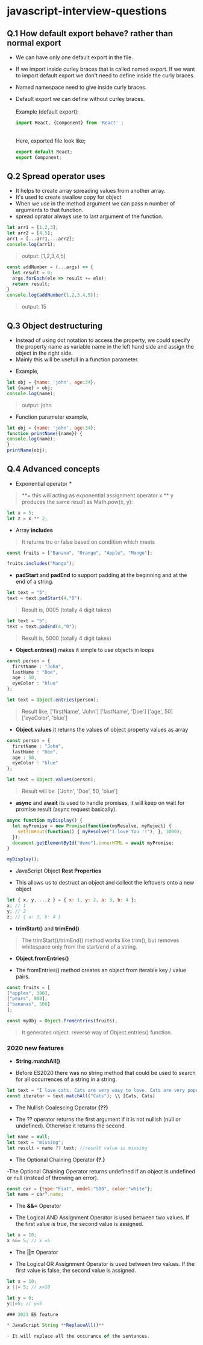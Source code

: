 # javascript-interview-questions


## Q.1 How default export behave? rather than normal export

* We can have only one default export in the file.<br>
* If we import inside curley braces that is called named export. If we want to import default export we don't need to define inside the curly braces.<br>
* Named namespace need to give inside curly braces.<br>
* Default export we can define without curley braces.<br>
  <br>
Example (default export):<br>
 
  ```js
  import React, {Component} from 'React' ;
  ```

  <br>
  Here, exported file look like;<br>

  ```js
  export default React;
  export Component;
  ```


## Q.2 Spread operator uses

* It helps to create array spreading values from another array.
* It's used to create swallow copy for object
* When we use in the method argument we can pass n number of arguments to that function.
* spread oprator always use to last argument of the function.

```js
let arr1 = [1,2,3];   
let arr2 = [4,5];   
arr1 = [...arr1,...arr2];   
console.log(arr1);
```


> output: [1,2,3,4,5]

```js
const addNumber = (...args) => { 
  let result = 0;
  args.forEach(ele => result += ele);
  return result;
} 
console.log(addNumber(1,2,3,4,5));
```

>output: 15

## Q.3 Object destructuring
* Instead of using dot notation to access the property, we could specify the property name as variable name in the left hand side and assign the object in the right side. 
* Mainly this will be usefull in a function parameter.
- Example,
```js
let obj = {name: 'john', age:34};
let {name} = obj;
console.log(name);
```

>output: john

- Function parameter example,
```js
let obj = {name: 'john', age:34};
function printName({name}) {
console.log(name);
}
printName(obj);
```

## Q.4 Advanced concepts
* Exponential operator *
> \**= this will acting as exponential assignment operator
> x ** y produces the same result as Math.pow(x, y):
```js
let x = 5;
let z = x ** 2;
```

* Array **includes**
> It returns tru or false based on condition which meets
```js
const fruits = ["Banana", "Orange", "Apple", "Mango"];

fruits.includes("Mango");
```
* **padStart** and **padEnd** to support padding at the beginning and at the end of a string.

```js
let text = "5";
text = text.padStart(4,"0");
```

> Result is, 0005 (totally 4 digit takes)

```js
let text = "5";
text = text.padEnd(4,"0");
```

> Result is, 5000 (totally 4 digit takes)

* **Object.entries()** makes it simple to use objects in loops

```ts
const person = {
  firstName : "John",
  lastName : "Doe",
  age : 50,
  eyeColor : "blue"
};

let text = Object.entries(person);
```

> Result like,
> ['firstName', 'John']
> ['lastName', 'Doe']
> ['age', 50]
> ['eyeColor', 'blue']

* **Object.values** it returns the values of object property values as array

```ts
const person = {
  firstName : "John",
  lastName : "Doe",
  age : 50,
  eyeColor : "blue"
};

let text = Object.values(person);
```

> Result will be  ['John', 'Doe', 50, 'blue']

* **async** and **await** its used to handle promises, it will keep on wait for promise result (async request basically).

```js
async function myDisplay() {
  let myPromise = new Promise(function(myResolve, myReject) {
    setTimeout(function() { myResolve("I love You !!"); }, 3000);
  });
  document.getElementById("demo").innerHTML = await myPromise;
}

myDisplay();
```

* JavaScript Object **Rest Properties**

- This allows us to destruct an object and collect the leftovers onto a new object

```js
let { x, y, ...z } = { x: 1, y: 2, a: 3, b: 4 };
x; // 1
y; // 2
z; // { a: 3, b: 4 }
```

* **trimStart()** and **trimEnd()**

> The trimStart()/trimEnd() method works like trim(), but removes whitespace only from the start/end of a string.

* **Object.fromEntries()** 

- The fromEntries() method creates an object from iterable key / value pairs.

```js
const fruits = [
["apples", 300],
["pears", 900],
["bananas", 500]
];

const myObj = Object.fromEntries(fruits);
```

> It generates object. reverse way of Object.entries() function.

### 2020 new features

* **String.matchAll()**

- Before ES2020 there was no string method that could be used to search for all occurrences of a string in a string.

```js
let text = "I love cats. Cats are very easy to love. Cats are very popular."
const iterator = text.matchAll("Cats"); \\ [Cats, Cats]
```

* The Nullish Coalescing Operator **(??)**

- The ?? operator returns the first argument if it is not nullish (null or undefined). Otherwise it returns the second.

```js
let name = null;
let text = "missing";
let result = name ?? text; //result value is missing
```

* The Optional Chaining Operator **(?.)**

-The Optional Chaining Operator returns undefined if an object is undefined or null (instead of throwing an error).

```js
const car = {type:"Fiat", model:"500", color:"white"};
let name = car?.name;
```

* The **&&=** Operator

- The Logical AND Assignment Operator is used between two values. If the first value is true, the second value is assigned.

```js
let x = 10;
x &&= 5; // x =5
```

* The **||=** Operator

- The Logical OR Assignment Operator is used between two values. If the first value is false, the second value is assigned.

```js
let x = 10;
x ||= 5; // x=10

let y = 0;
y||=5; // y=5

### 2021 ES feature

* JavaScript String **ReplaceAll()**

- It will replace all the occurance of the sentances.

```
